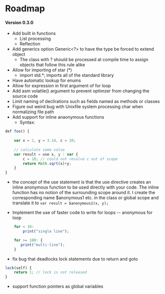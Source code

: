 # Roadmap 

#### Version 0.3.0
- Add built in functions 
    - List processing
    - Reflection
- Add generics option Generic<?> to have the type be forced to extend object
    - The class with ? should be processed at compile time to assign objects that follow this rule alike
- Allow for importing of star (*) 
    - import std.*; imports all of the standard library
- Have automatic lookup for enums
- Allow for expression in first argument of for loop
- Add asm volatile() argument to prevent optimzer 
from changing the source code
- Limit naming of declirations such as fields named as methods or classes
- Figure out weird bug with Unixfile system processing char when normalizing file path
- Add support for inline anaonymous functions
    - Syntax:
```javascript
def foo() {
    
    var x = 1, y = 3.14, c = 10;
    
    // calculate some value
    var result = use x, y : var {
        c = 10; // could not resolve c out of scope
        return Math.sqrt(x)+y;
    }
}
```

- the concept of  the use statement is that the use directive
creates an inline anonymous function to be used directly with your 
code. The inline function has no notion of the surrounding scope
around it. I create the corresponding name $anonymous1 etc. in the class or
global scope and translate it to ``var result = $anonymous1(x, y);``

- Implement the use of faster code to write for loops
-- anonymous for loop
```javascript
    for < 10:
        print("single line");

    for >= 100: {
       print("multi-line");
    }
```
- fix bug that deadlocks lock statements due to return and goto
```javascript
lock(self) {
    return 1; // lock is not released
}
```

- support function pointers as global variables